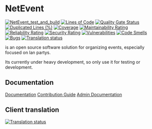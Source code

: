 # NetEvent

[![NetEvent_test_and_build](https://github.com/Lan2Play/NetEvent/actions/workflows/test_and_build.yml/badge.svg)](https://github.com/Lan2Play/NetEvent/actions/workflows/test_and_build.yml)
[![Lines of Code](https://sonarcloud.io/api/project_badges/measure?project=Lan2Play_NetEvent&metric=ncloc)](https://sonarcloud.io/summary/new_code?id=Lan2Play_NetEvent)
[![Quality Gate Status](https://sonarcloud.io/api/project_badges/measure?project=Lan2Play_NetEvent&metric=alert_status)](https://sonarcloud.io/summary/new_code?id=Lan2Play_NetEvent)
[![Duplicated Lines (%)](https://sonarcloud.io/api/project_badges/measure?project=Lan2Play_NetEvent&metric=duplicated_lines_density)](https://sonarcloud.io/summary/new_code?id=Lan2Play_NetEvent)
[![Coverage](https://sonarcloud.io/api/project_badges/measure?project=Lan2Play_NetEvent&metric=coverage)](https://sonarcloud.io/summary/new_code?id=Lan2Play_NetEvent)
[![Maintainability Rating](https://sonarcloud.io/api/project_badges/measure?project=Lan2Play_NetEvent&metric=sqale_rating)](https://sonarcloud.io/summary/new_code?id=Lan2Play_NetEvent)
[![Reliability Rating](https://sonarcloud.io/api/project_badges/measure?project=Lan2Play_NetEvent&metric=reliability_rating)](https://sonarcloud.io/summary/new_code?id=Lan2Play_NetEvent)
[![Security Rating](https://sonarcloud.io/api/project_badges/measure?project=Lan2Play_NetEvent&metric=security_rating)](https://sonarcloud.io/summary/new_code?id=Lan2Play_NetEvent)
[![Vulnerabilities](https://sonarcloud.io/api/project_badges/measure?project=Lan2Play_NetEvent&metric=vulnerabilities)](https://sonarcloud.io/summary/new_code?id=Lan2Play_NetEvent)
[![Code Smells](https://sonarcloud.io/api/project_badges/measure?project=Lan2Play_NetEvent&metric=code_smells)](https://sonarcloud.io/summary/new_code?id=Lan2Play_NetEvent)
[![Bugs](https://sonarcloud.io/api/project_badges/measure?project=Lan2Play_NetEvent&metric=bugs)](https://sonarcloud.io/summary/new_code?id=Lan2Play_NetEvent)
[![Translation status](https://translate.lan2play.de/widgets/netevent-client/-/netevent-client/svg-badge.svg)](https://translate.lan2play.de/engage/netevent-client/)

is an open source software solution for organizing events, especially focused on lan partys.

Its currently under heavy development, so only use it for testing or development.

## Documentation

[Documentation](https://netevent.lan2play.de/)
[Contribution Guide](https://netevent.lan2play.de/contribution.html)
[Admin Documentation](https://netevent.lan2play.de/admin/quickstart.html)

## Client translation

[![Translation status](https://translate.lan2play.de/widgets/netevent-client/-/netevent-client/multi-auto.svg)](https://translate.lan2play.de/engage/netevent-client/)

